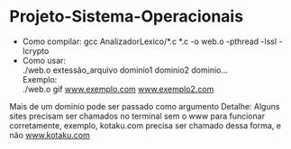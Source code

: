 # Projeto-Sistema-Operacionais
- Como compilar:
gcc AnalizadorLexico/*.c *.c -o web.o -pthread -lssl -lcrypto
- Como usar:  
./web.o extessão_arquivo dominio1 dominio2 dominio...  
Exemplo:  
./web.o gif www.exemplo.com www.exemplo2.com  
 
Mais de um dominio pode ser passado como argumento
Detalhe: Alguns sites precisam ser chamados no terminal sem o www para funcionar corretamente, exemplo, kotaku.com precisa ser chamado dessa forma, e não www.kotaku.com



